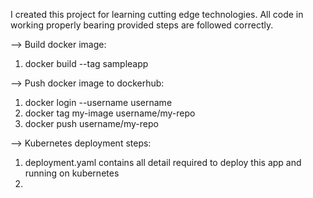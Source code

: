 I created this project for learning cutting edge technologies. All code in working properly bearing provided steps are followed correctly.

--> Build docker image:
1. docker build --tag sampleapp

--> Push docker image to dockerhub:
1. docker login --username username
2. docker tag my-image username/my-repo
3. docker push username/my-repo

--> Kubernetes deployment steps:
1. deployment.yaml contains all detail required to deploy this app and running on kubernetes
2. 
